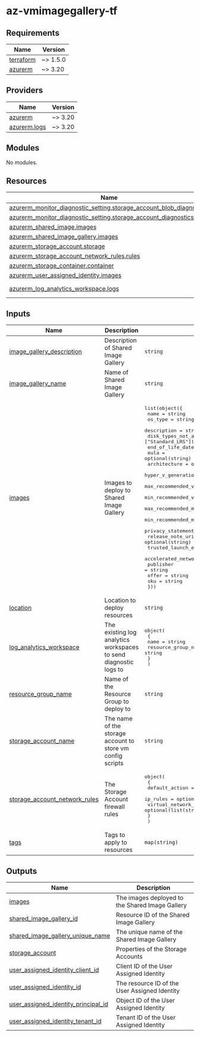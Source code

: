 # az-vmimagegallery-tf
<!-- BEGIN_TF_DOCS -->
## Requirements

| Name | Version |
|------|---------|
| <a name="requirement_terraform"></a> [terraform](#requirement\_terraform) | ~> 1.5.0 |
| <a name="requirement_azurerm"></a> [azurerm](#requirement\_azurerm) | ~> 3.20 |

## Providers

| Name | Version |
|------|---------|
| <a name="provider_azurerm"></a> [azurerm](#provider\_azurerm) | ~> 3.20 |
| <a name="provider_azurerm.logs"></a> [azurerm.logs](#provider\_azurerm.logs) | ~> 3.20 |

## Modules

No modules.

## Resources

| Name | Type |
|------|------|
| [azurerm_monitor_diagnostic_setting.storage_account_blob_diagnostics](https://registry.terraform.io/providers/hashicorp/azurerm/latest/docs/resources/monitor_diagnostic_setting) | resource |
| [azurerm_monitor_diagnostic_setting.storage_account_diagnostics](https://registry.terraform.io/providers/hashicorp/azurerm/latest/docs/resources/monitor_diagnostic_setting) | resource |
| [azurerm_shared_image.images](https://registry.terraform.io/providers/hashicorp/azurerm/latest/docs/resources/shared_image) | resource |
| [azurerm_shared_image_gallery.images](https://registry.terraform.io/providers/hashicorp/azurerm/latest/docs/resources/shared_image_gallery) | resource |
| [azurerm_storage_account.storage](https://registry.terraform.io/providers/hashicorp/azurerm/latest/docs/resources/storage_account) | resource |
| [azurerm_storage_account_network_rules.rules](https://registry.terraform.io/providers/hashicorp/azurerm/latest/docs/resources/storage_account_network_rules) | resource |
| [azurerm_storage_container.container](https://registry.terraform.io/providers/hashicorp/azurerm/latest/docs/resources/storage_container) | resource |
| [azurerm_user_assigned_identity.images](https://registry.terraform.io/providers/hashicorp/azurerm/latest/docs/resources/user_assigned_identity) | resource |
| [azurerm_log_analytics_workspace.logs](https://registry.terraform.io/providers/hashicorp/azurerm/latest/docs/data-sources/log_analytics_workspace) | data source |

## Inputs

| Name | Description | Type | Default | Required |
|------|-------------|------|---------|:--------:|
| <a name="input_image_gallery_description"></a> [image\_gallery\_description](#input\_image\_gallery\_description) | Description of Shared Image Gallery | `string` | n/a | yes |
| <a name="input_image_gallery_name"></a> [image\_gallery\_name](#input\_image\_gallery\_name) | Name of Shared Image Gallery | `string` | n/a | yes |
| <a name="input_images"></a> [images](#input\_images) | Images to deploy to Shared Image Gallery | <pre>list(object({<br>    name                                = string<br>    os_type                             = string<br>    description                         = string<br>    disk_types_not_allowed              = optional(list(string), ["Standard_LRS"])<br>    end_of_life_date                    = optional(string)<br>    eula                                = optional(string)<br>    architecture                        = optional(string, "x64")<br>    hyper_v_generation                  = optional(string, "V1")<br>    max_recommended_vcpu_count          = optional(number)<br>    min_recommended_vcpu_count          = optional(number)<br>    max_recommended_memory_in_gb        = optional(number)<br>    min_recommended_memory_in_gb        = optional(number)<br>    privacy_statement_uri               = optional(string)<br>    release_note_uri                    = optional(string)<br>    trusted_launch_enabled              = optional(bool, false)<br>    accelerated_network_support_enabled = optional(bool, true)<br>    publisher                           = string<br>    offer                               = string<br>    sku                                 = string<br>  }))</pre> | n/a | yes |
| <a name="input_location"></a> [location](#input\_location) | Location to deploy resources | `string` | n/a | yes |
| <a name="input_log_analytics_workspace"></a> [log\_analytics\_workspace](#input\_log\_analytics\_workspace) | The existing log analytics workspaces to send diagnostic logs to | <pre>object(<br>    {<br>      name                = string<br>      resource_group_name = string<br>    }<br>  )</pre> | n/a | yes |
| <a name="input_resource_group_name"></a> [resource\_group\_name](#input\_resource\_group\_name) | Name of the Resource Group to deploy to | `string` | n/a | yes |
| <a name="input_storage_account_name"></a> [storage\_account\_name](#input\_storage\_account\_name) | The name of the storage account to store vm config scripts | `string` | n/a | yes |
| <a name="input_storage_account_network_rules"></a> [storage\_account\_network\_rules](#input\_storage\_account\_network\_rules) | The Storage Account firewall rules | <pre>object(<br>    {<br>      default_action             = optional(string, "Deny")<br>      ip_rules                   = optional(list(string), [])<br>      virtual_network_subnet_ids = optional(list(string), [])<br>    }<br>  )</pre> | `{}` | no |
| <a name="input_tags"></a> [tags](#input\_tags) | Tags to apply to resources | `map(string)` | n/a | yes |

## Outputs

| Name | Description |
|------|-------------|
| <a name="output_images"></a> [images](#output\_images) | The images deployed to the Shared Image Gallery |
| <a name="output_shared_image_gallery_id"></a> [shared\_image\_gallery\_id](#output\_shared\_image\_gallery\_id) | Resource ID of the Shared Image Gallery |
| <a name="output_shared_image_gallery_unique_name"></a> [shared\_image\_gallery\_unique\_name](#output\_shared\_image\_gallery\_unique\_name) | The unique name of the Shared Image Gallery |
| <a name="output_storage_account"></a> [storage\_account](#output\_storage\_account) | Properties of the Storage Accounts |
| <a name="output_user_assigned_identity_client_id"></a> [user\_assigned\_identity\_client\_id](#output\_user\_assigned\_identity\_client\_id) | Client ID of the User Assigned Identity |
| <a name="output_user_assigned_identity_id"></a> [user\_assigned\_identity\_id](#output\_user\_assigned\_identity\_id) | The resource ID of the User Assigned Identity |
| <a name="output_user_assigned_identity_principal_id"></a> [user\_assigned\_identity\_principal\_id](#output\_user\_assigned\_identity\_principal\_id) | Object ID of the User Assigned Identity |
| <a name="output_user_assigned_identity_tenant_id"></a> [user\_assigned\_identity\_tenant\_id](#output\_user\_assigned\_identity\_tenant\_id) | Tenant ID of the User Assigned Identity |
<!-- END_TF_DOCS -->
